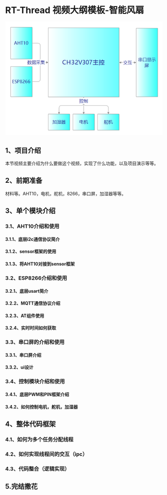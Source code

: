 # RT-Thread 视频大纲模板-智能风扇



![](images/流程总图.png)

## 1、项目介绍
本节视频主要介绍为什么要做这个视频，实现了什么功能，以及项目演示等等。

## 2、前期准备
材料等。AHT10，电机，舵机，8266，串口屏，加湿器等等。

## 3、单个模块介绍

### 3.1、AHT10介绍和使用
#### 3.1.1、底层i2c通信协议简介
#### 3.1.2、sensor框架的使用
#### 3.1.3、将AHT10对接到sensor框架

### 3.2、ESP8266介绍和使用
#### 3.2.1、底层usart简介
#### 3.2.2、MQTT通信协议介绍
#### 3.2.3、AT组件使用
#### 3.2.4、实时时间如何获取

### 3.3、串口屏的介绍和使用
#### 3.3.1、串口屏介绍
#### 3.3.2、ui设计

### 3.4、控制模块介绍和使用
#### 3.4.1、底层PWM和PIN框架介绍
#### 3.4.2、如何控制电机，舵机，加湿器

## 4、整体代码框架
### 4.1、如何为多个任务分配线程
### 4.2、如何实现线程间的交互（ipc）
### 4.3、代码整合（逻辑实现）

## 5.完结撒花
